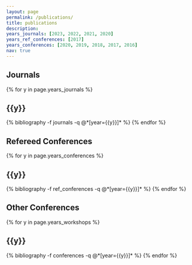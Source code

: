 ```yaml
---
layout: page
permalink: /publications/
title: publications
description: 
years_journals: [2023, 2022, 2021, 2020]
years_ref_conferences: [2017]
years_conferences: [2020, 2019, 2018, 2017, 2016]
nav: true
---
```


## Journals

<div class="publications">

{% for y in page.years_journals %}
  <h2 class="year">{{y}}</h2>
  {% bibliography -f journals -q @*[year={{y}}]* %}
{% endfor %}

</div>


## Refereed Conferences

<div class="publications">

{% for y in page.years_conferences %}
  <h2 class="year">{{y}}</h2>
  {% bibliography -f ref_conferences -q @*[year={{y}}]* %}
{% endfor %}

</div>


## Other Conferences

<div class="publications">


{% for y in page.years_workshops %}
  <h2 class="year">{{y}}</h2>
  {% bibliography -f conferences -q @*[year={{y}}]* %}
{% endfor %}

</div>
